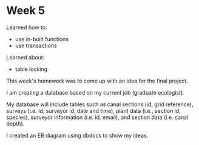 # Week 5
Learned how to:
- use in-built functions
- use transactions

Learned about:
- table locking

This week's homework was to come up with an idea for the final project.

I am creating a database based on my current job (graduate ecologist).

My database will include tables such as canal sections (id, grid reference), surveys (i.e. id, surveyor id, date and time), plant data (i.e., section id, species), surveyor information (i.e. id, email), and section data (i.e. canal depth). 

I created an ER diagram using dbdocs to show my ideas.
